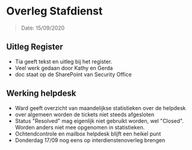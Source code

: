 # Overleg Stafdienst
> Date: 15/09/2020

## Uitleg Register
- Tia geeft tekst en uitleg bij het register.
- Veel werk gedaan door Kathy en Gerda
- doc staat op de SharePoint van Security Office

## Werking helpdesk
- Ward geeft overzicht van maandelijkse statistieken over de helpdesk
- over algemeen worden de tickets niet steeds afgesloten
- Status "Resolved" mag eigenlijk niet gebruikt worden, wel "Closed". Worden anders niet mee opgenomen in statistieken.
- Ochtendcontrole en mailbox helpdesk blijft een heikel punt
- Donderdag 17/09 nog eens op interdienstenoverleg brengen

